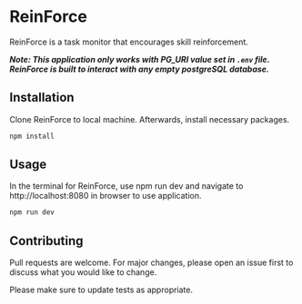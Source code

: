 # ReinForce

ReinForce is a task monitor that encourages skill reinforcement.

***Note: This application only works with PG_URI value set in `.env` file. ReinForce is built to interact with any empty postgreSQL database.***

## Installation

Clone ReinForce to local machine. Afterwards, install necessary packages.

```bash
npm install
```

## Usage

In the terminal for ReinForce, use npm run dev and navigate to http://localhost:8080 in browser to use application.

```bash
npm run dev
```

## Contributing
Pull requests are welcome. For major changes, please open an issue first to discuss what you would like to change.

Please make sure to update tests as appropriate.